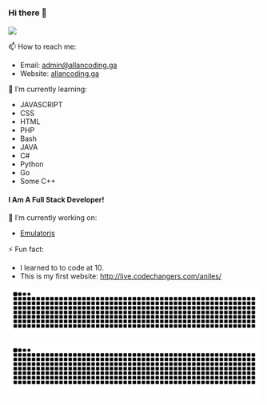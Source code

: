 ### Hi there 👋
<img align="center" src="https://github-readme-stats.vercel.app/api?username=allancoding&count_private=true&border_radius=8&theme=tokyonight&include_all_commits=true">

📫 How to reach me:
- Email: admin@allancoding.ga
- Website: [allancoding.ga](allancoding.ga)

🌱 I’m currently learning:
- JAVASCRIPT
- CSS
- HTML
- PHP
- Bash
- JAVA
- C#
- Python
- Go
- Some C++

#### I Am A Full Stack Developer!

🔭 I’m currently working on:
- [Emulatorjs](https://github.com/ethanaobrien/emulatorjs)

⚡ Fun fact:
- I learned to to code at 10.
- This is my first website: http://live.codechangers.com/aniles/


![github contribution grid snake animation](https://raw.githubusercontent.com/allancoding/allancoding/output/github-contribution-grid-snake-dark.svg#gh-dark-mode-only)![github contribution grid snake animation](https://raw.githubusercontent.com/allancoding/allancoding/output/github-contribution-grid-snake.svg#gh-light-mode-only)

<!--
**allancoding/allancoding** is a ✨ _special_ ✨ repository because its `README.md` (this file) appears on your GitHub profile.

Here are some ideas to get you started:

- 🔭 I’m currently working on ...
- 🌱 I’m currently learning ...
- 👯 I’m looking to collaborate on ...
- 🤔 I’m looking for help with ...
- 💬 Ask me about ...
- 📫 How to reach me: ...
- 😄 Pronouns: ...
- ⚡ Fun fact: ...
-->
